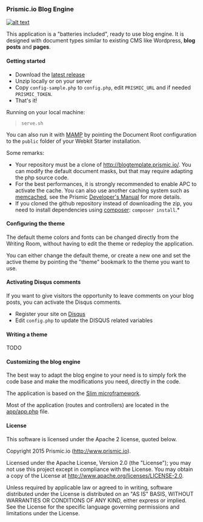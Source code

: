 ### Prismic.io Blog Engine
[![alt text](https://travis-ci.org/prismicio/blogtemplate.png?branch=master "Travis build")](https://travis-ci.org/prismicio/blogtemplate)


This application is a "batteries included", ready to use blog engine. It is designed with document types
similar to existing CMS like Wordpress, **blog posts** and **pages**.

#### Getting started

* Download the [latest release](https://github.com/prismicio/blogtemplate/releases)
* Unzip locally or on your server
* Copy `config-sample.php` to `config.php`, edit `PRISMIC_URL` and if needed `PRISMIC_TOKEN`.
* That's it!

Running on your local machine:

> `serve.sh`

You can also run it with [MAMP](https://www.mamp.info/) by pointing the Document Root configuration to the `public` folder of your Webkit Starter installation.

Some remarks:

* Your repository must be a clone of http://blogtemplate.prismic.io/. You can modify the default document masks, but that may require adapting the php source code.
* For the best performances, it is strongly recommended to enable APC to activate the cache. You can also use another caching system such as [memcached](http://memcached.org/), see the Prismic [Developer's Manual](https://developers.prismic.io/documentation/VBgeDDYAADMAz2Rw/developers-manual#cache) for more details.
* If you cloned the github repository instead of downloading the zip, you need to install dependencies using [composer](https://getcomposer.org/): `composer install`.*

#### Configuring the theme

The default theme colors and fonts can be changed directly from the Writing Room, without having to edit the theme or redeploy the application.

You can either change the default theme, or create a new one and set the active theme by pointing the "theme" bookmark to the theme you want to use.

#### Activating Disqus comments

If you want to give visitors the opportunity to leave comments on your blog posts, you can activate the Disqus comments.

* Register your site on [Disqus](https://disqus.com/admin/create/)
* Edit `config.php` to update the DISQUS related variables

#### Writing a theme

TODO

#### Customizing the blog engine

The best way to adapt the blog engine to your need is to simply fork the code base and make the modifications
you need, directly in the code.

The application is based on the [Slim microframework](http://www.slimframework.com/).

Most of the application (routes and controllers) are located in the [app/app.php](https://github.com/prismicio/blogtemplate/blob/master/app/app.php) file.

#### License

This software is licensed under the Apache 2 license, quoted below.

Copyright 2015 Prismic.io (http://www.prismic.io).

Licensed under the Apache License, Version 2.0 (the "License"); you may not use this project except in compliance with the License. You may obtain a copy of the License at http://www.apache.org/licenses/LICENSE-2.0.

Unless required by applicable law or agreed to in writing, software distributed under the License is distributed on an "AS IS" BASIS, WITHOUT WARRANTIES OR CONDITIONS OF ANY KIND, either express or implied. See the License for the specific language governing permissions and limitations under the License.
